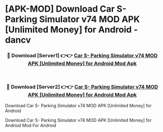 # [APK-MOD] Download Car S- Parking Simulator v74 MOD APK [Unlimited Money] for Android - dancv


<div align="center">
<h3>🔴 Download [Server1] 👉👉 <a href="https://apk-comot.site?title=Car_S-_Parking_Simulator_v74_MOD_APK_[Unlimited_Money]_for_Android">Car S- Parking Simulator v74 MOD APK [Unlimited Money] for Android Mod Apk</a></h3><br>
<h3>🔴 Download [Server2] 👉👉 <a href="https://apk-comot.site?title=Car_S-_Parking_Simulator_v74_MOD_APK_[Unlimited_Money]_for_Android">Car S- Parking Simulator v74 MOD APK [Unlimited Money] for Android Mod Apk</a></h3>
</div>



Download Car S- Parking Simulator v74 MOD APK [Unlimited Money] for Android 

Download Car S- Parking Simulator v74 MOD APK [Unlimited Money] for Android Mod For Android